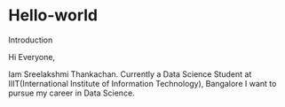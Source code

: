 # Hello-world
Introduction


Hi Everyone,

Iam Sreelakshmi Thankachan. 
Currently a Data Science Student at IIIT(International Institute of Information Technology), Bangalore
I want to pursue my career in Data Science.

